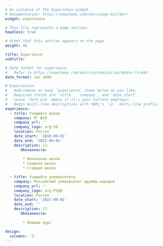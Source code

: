 ```yaml
---
# An instance of the Experience widget.
# Documentation: https://wowchemy.com/docs/page-builder/
widget: experience

# This file represents a page section.
headless: true

# Order that this section appears on the page.
weight: 40

title: Experience
subtitle:

# Date format for experience
#   Refer to https://wowchemy.com/docs/customization/#date-format
date_format: Jan 2006

# Experiences.
#   Add/remove as many `experience` items below as you like.
#   Required fields are `title`, `company`, and `date_start`.
#   Leave `date_end` empty if it's your current employer.
#   Begin multi-line descriptions with YAML's `|2-` multi-line prefix.
experience:
  - title: Учащийся школы
    company: РГ №59
    company_url: ''
    company_logo: org-59
    location: Россия
    date_start: '2010-09-01'
    date_end: '2021-06-01'
    description: |2-
       Обязанности:
        
        * Начальная школа
        * Средняя школа
        * Старшая школа

  - title: Учащийся университета
    company: Российский университет дружбы народов
    company_url: ''
    company_logo: org-РУДН
    location: Россия
    date_start: '2021-09-01'
    date_end: ''
    description: |2-
       Обязанности:
        
        * Первый курс

design:
  columns: '2'
---
```

